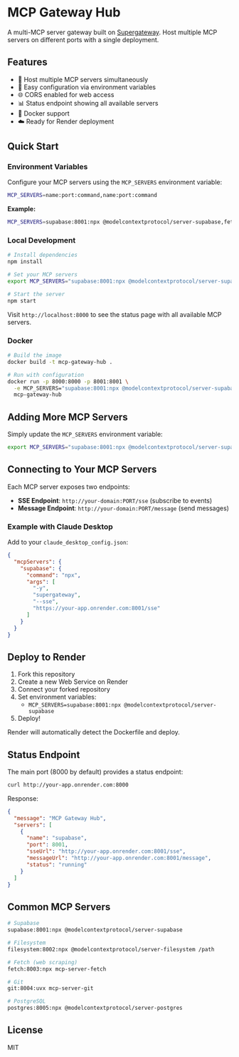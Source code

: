 # MCP Gateway Hub

A multi-MCP server gateway built on [Supergateway](https://github.com/supercorp-ai/supergateway). Host multiple MCP servers on different ports with a single deployment.

## Features

- 🚀 Host multiple MCP servers simultaneously
- 🔧 Easy configuration via environment variables
- 🌐 CORS enabled for web access
- 📊 Status endpoint showing all available servers
- 🐳 Docker support
- ☁️ Ready for Render deployment

## Quick Start

### Environment Variables

Configure your MCP servers using the `MCP_SERVERS` environment variable:

```bash
MCP_SERVERS=name:port:command,name:port:command
```

**Example:**
```bash
MCP_SERVERS=supabase:8001:npx @modelcontextprotocol/server-supabase,fetch:8002:npx mcp-server-fetch
```

### Local Development

```bash
# Install dependencies
npm install

# Set your MCP servers
export MCP_SERVERS="supabase:8001:npx @modelcontextprotocol/server-supabase"

# Start the server
npm start
```

Visit `http://localhost:8000` to see the status page with all available MCP servers.

### Docker

```bash
# Build the image
docker build -t mcp-gateway-hub .

# Run with configuration
docker run -p 8000:8000 -p 8001:8001 \
  -e MCP_SERVERS="supabase:8001:npx @modelcontextprotocol/server-supabase" \
  mcp-gateway-hub
```

## Adding More MCP Servers

Simply update the `MCP_SERVERS` environment variable:

```bash
export MCP_SERVERS="supabase:8001:npx @modelcontextprotocol/server-supabase,fetch:8002:npx mcp-server-fetch,git:8003:uvx mcp-server-git"
```

## Connecting to Your MCP Servers

Each MCP server exposes two endpoints:

- **SSE Endpoint**: `http://your-domain:PORT/sse` (subscribe to events)
- **Message Endpoint**: `http://your-domain:PORT/message` (send messages)

### Example with Claude Desktop

Add to your `claude_desktop_config.json`:

```json
{
  "mcpServers": {
    "supabase": {
      "command": "npx",
      "args": [
        "-y",
        "supergateway",
        "--sse",
        "https://your-app.onrender.com:8001/sse"
      ]
    }
  }
}
```

## Deploy to Render

1. Fork this repository
2. Create a new Web Service on Render
3. Connect your forked repository
4. Set environment variables:
   - `MCP_SERVERS=supabase:8001:npx @modelcontextprotocol/server-supabase`
5. Deploy!

Render will automatically detect the Dockerfile and deploy.

## Status Endpoint

The main port (8000 by default) provides a status endpoint:

```bash
curl http://your-app.onrender.com:8000
```

Response:
```json
{
  "message": "MCP Gateway Hub",
  "servers": [
    {
      "name": "supabase",
      "port": 8001,
      "sseUrl": "http://your-app.onrender.com:8001/sse",
      "messageUrl": "http://your-app.onrender.com:8001/message",
      "status": "running"
    }
  ]
}
```

## Common MCP Servers

```bash
# Supabase
supabase:8001:npx @modelcontextprotocol/server-supabase

# Filesystem
filesystem:8002:npx @modelcontextprotocol/server-filesystem /path

# Fetch (web scraping)
fetch:8003:npx mcp-server-fetch

# Git
git:8004:uvx mcp-server-git

# PostgreSQL
postgres:8005:npx @modelcontextprotocol/server-postgres
```

## License

MIT
